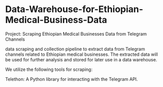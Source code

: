 # Data-Warehouse-for-Ethiopian-Medical-Business-Data

Project: Scraping Ethiopian Medical Businesses Data from Telegram Channels

data scraping and collection pipeline to extract data from Telegram channels related to Ethiopian medical businesses. The extracted data will be used for further analysis and stored for later use in a data warehouse.

We utilize the following tools for scraping:

Telethon: A Python library for interacting with the Telegram API.
